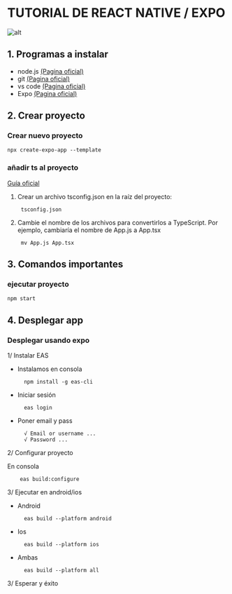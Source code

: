 # TUTORIAL DE REACT NATIVE / EXPO

![alt](https://th.bing.com/th/id/R.7c08d5b556a3838a504dc84a96eb88cc?rik=kB%2fcRCVKle7vMQ&pid=ImgRaw&r=0)

## 1. Programas a instalar

- node.js [(Pagina oficial)](https://nodejs.org/en)
- git [(Pagina oficial)](https://git-scm.com/downloads)
- vs code [(Pagina oficial)](https://code.visualstudio.com/download)
- Expo [(Pagina oficial)](https://expo.dev/)

## 2. Crear proyecto

### Crear nuevo proyecto

    npx create-expo-app --template

### añadir ts al proyecto

[Guía oficial](https://docs.expo.dev/guides/typescript/)

1. Crear un archivo tsconfig.json en la raíz del proyecto:

        tsconfig.json

2. Cambie el nombre de los archivos para convertirlos a TypeScript. Por ejemplo, cambiaría el nombre de App.js a App.tsx

        mv App.js App.tsx

## 3. Comandos importantes

### ejecutar proyecto

    npm start

## 4. Desplegar app

### Desplegar usando expo

1/ Instalar EAS

- Instalamos en consola

        npm install -g eas-cli

- Iniciar sesión

        eas login

- Poner email y pass

        √ Email or username ...
        √ Password ...

2/ Configurar proyecto

En consola

        eas build:configure

3/ Ejecutar en android/ios

- Android

        eas build --platform android

- Ios

        eas build --platform ios

- Ambas

        eas build --platform all

3/ Esperar y éxito

